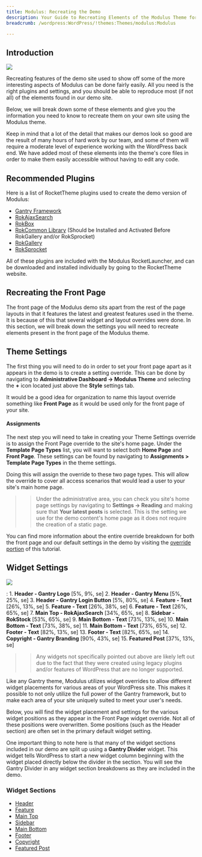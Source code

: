 ```yaml
---
title: Modulus: Recreating the Demo
description: Your Guide to Recreating Elements of the Modulus Theme for WordPress
breadcrumb: /wordpress:WordPress/!themes:Themes/modulus:Modulus

---
```


Introduction
-----

![][modulus2]

Recreating features of the demo site used to show off some of the more interesting aspects of Modulus can be done fairly easily. All you need is the right plugins and settings, and you should be able to reproduce most (if not all) of the elements found in our demo site.

Below, we will break down some of these elements and give you the information you need to know to recreate them on your own site using the Modulus theme.

Keep in mind that a lot of the detail that makes our demos look so good are the result of many hours of hard work by our team, and some of them will require a moderate level of experience working with the WordPress back end. We have added most of these elements into the theme's core files in order to make them easily accessible without having to edit any code.

Recommended Plugins
-----

Here is a list of RocketTheme plugins used to create the demo version of Modulus:

* [Gantry Framework][gantry]
* [RokAjaxSearch][rokajaxsearch]
* [RokBox][rokbox]
* [RokCommon Library](http://www.rockettheme.com/wordpress/plugins/rokutilities) (Should be Installed and Activated Before RokGallery and/or RokSprocket)
* [RokGallery][rokgallery]
* [RokSprocket][roksprocket]

All of these plugins are included with the Modulus RocketLauncher, and can be downloaded and installed individually by going to the RocketTheme website.

Recreating the Front Page
-----

The front page of the Modulus demo sits apart from the rest of the page layouts in that it features the latest and greatest features used in the theme. It is because of this that several widget and layout overrides were done. In this section, we will break down the settings you will need to recreate elements present in the front page of the Modulus theme.

Theme Settings
-----

The first thing you will need to do in order to set your front page apart as it appears in the demo is to create a setting override. This can be done by navigating to **Administrative Dashboard -> Modulus Theme** and selecting the **+** icon located just above the **Style** settings tab.

It would be a good idea for organization to name this layout override something like **Front Page** as it would be used only for the front page of your site.

#### Assignments

The next step you will need to take in creating your Theme Settings override is to assign the Front Page override to the site's home page. Under the **Template Page Types** list, you will want to select both **Home Page** and **Front Page**. These settings can be found by navigating to **Assignments > Template Page Types** in the theme settings.

Doing this will assign the override to these two page types. This will allow the override to cover all access scenarios that would lead a user to your site's main home page.

>> Under the administrative area, you can check you site's home page settings by navigating to **Settings -> Reading** and making sure that **Your latest posts** is selected. This is the setting we use for the demo content's home page as it does not require the creation of a static page.

You can find more information about the entire override breakdown for both the front page and our default settings in the demo by visiting the [override portion][demooverride] of this tutorial.

Widget Settings
-----

![][Modulus]

:   1. **Header - Gantry Logo** [5%, 9%, se]
    2. **Header - Gantry Menu** [5%, 25%, se]
    3. **Header - Gantry Login Button** [5%, 80%, se]
    4. **Feature - Text** [26%, 13%, se]
    5. **Feature - Text** [26%, 38%, se]
    6. **Feature - Text** [26%, 65%, se]
    7. **Main Top - RokAjaxSearch** [34%, 65%, se]
    8. **Sidebar - RokStock** [53%, 65%, se]
    9. **Main Bottom - Text** [73%, 13%, se]
    10. **Main Bottom - Text** [73%, 38%, se]
    11. **Main Bottom - Text** [73%, 65%, se]
    12. **Footer - Text** [82%, 13%, se]
    13. **Footer - Text** [82%, 65%, se]
    14. **Copyright - Gantry Branding** [90%, 43%, se]
    15. **Featured Post** [37%, 13%, se]

>> Any widgets not specifically pointed out above are likely left out due to the fact that they were created using legacy plugins and/or features of WordPress that are no longer supported.

Like any Gantry theme, Modulus utilizes widget overrides to allow different widget placements for various areas of your WordPress site. This makes it possible to not only utilize the full power of the Gantry framework, but to make each area of your site uniquely suited to meet your user's needs.

Below, you will find the widget placement and settings for the various widget positions as they appear in the Front Page widget override. Not all of these positions were overwritten. Some positions (such as the Header section) are often set in the primary default widget setting.

One important thing to note here is that many of the widget sections included in our demo are split up using a **Gantry Divider** widget. This widget tells WordPress to start a new widget column beginning with the widget placed directly below the divider in the section. You will see the Gantry Divider in any widget section breakdowns as they are included in the demo.

### Widget Sections

* [Header][header]
* [Feature][feature]
* [Main Top][maintop]
* [Sidebar][sidebar]
* [Main Bottom][mainbottom]
* [Footer][footer]
* [Copyright][copyright]
* [Featured Post][post]

[gantry]: http://gantry.org/downloads
[rokajaxsearch]: http://www.rockettheme.com/wordpress/plugins/rokajaxsearch
[rokbox]: http://www.rockettheme.com/wordpress/plugins/rokbox
[roksprocket]: http://www.rockettheme.com/wordpress/plugins/roksprocket
[Modulus]: assets/modulus2.jpeg
[modulus2]: assets/modulus.jpeg
[roksprocket]: http://www.rockettheme.com/wordpress/plugins/roksprocket
[rokgallery]: http://www.rockettheme.com/wordpress/plugins/rokgallery
[faq]: faq.md
[override]: http://docs.gantry.org/gantry4/configure
[navigation]: demo_navigation.md
[header]: demo_header.md
[feature]: demo_feature.md
[navigation]: demo_navigation.md
[maintop]: demo_maintop.md
[post]: demo_post.md
[sidebar]: demo_sidebar.md
[mainbottom]: demo_mainbottom.md
[footer]: demo_footer.md
[copyright]: demo_copyright.md
[demooverride]: demo_override.md
